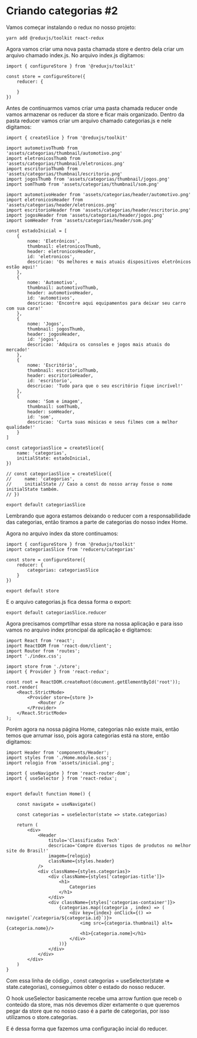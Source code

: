 # Criando categorias #2

Vamos começar instalando o redux no nosso projeto:

    yarn add @reduxjs/toolkit react-redux

Agora vamos criar uma nova pasta chamada store e dentro dela criar um arquivo chamado index.js. No arquivo index.js digitamos:

    import { configureStore } from '@reduxjs/toolkit'

    const store = configureStore({
        reducer: {

        }
    })

Antes de continuarmos vamos criar uma pasta chamada reducer onde vamos armazenar os reducer da store e ficar mais organizado. Dentro da pasta reducer vamos criar um arquivo chamado categorias.js e nele digitamos:

    import { createSlice } from '@reduxjs/toolkit'

    import automotivoThumb from 'assets/categorias/thumbnail/automotivo.png'
    import eletronicosThumb from 'assets/categorias/thumbnail/eletronicos.png'
    import escritorioThumb from 'assets/categorias/thumbnail/escritorio.png'
    import jogosThumb from 'assets/categorias/thumbnail/jogos.png'
    import somThumb from 'assets/categorias/thumbnail/som.png'

    import automotivoHeader from 'assets/categorias/header/automotivo.png'
    import eletronicosHeader from 'assets/categorias/header/eletronicos.png'
    import escritorioHeader from 'assets/categorias/header/escritorio.png'
    import jogosHeader from 'assets/categorias/header/jogos.png'
    import somHeader from 'assets/categorias/header/som.png'

    const estadoInicial = [
        {
            nome: 'Eletrônicos',
            thumbnail: eletronicosThumb,
            header: eletronicosHeader,
            id: 'eletronicos',
            descricao: 'Os melhores e mais atuais dispositivos eletrônicos estão aqui!'
        },
        { 
            nome: 'Automotivo',
            thumbnail: automotivoThumb,
            header: automotivoHeader,
            id: 'automotivos',
            descricao: 'Encontre aqui equipamentos para deixar seu carro com sua cara!'
        },
        { 
            nome: 'Jogos',
            thumbnail: jogosThumb,
            header: jogosHeader,
            id: 'jogos',
            descricao: 'Adquira os consoles e jogos mais atuais do mercado!'
        },
        { 
            nome: 'Escritório',
            thumbnail: escritorioThumb,
            header: escritorioHeader,
            id: 'escritorio',
            descricao: 'Tudo para que o seu escritório fique incrível!'
        },
        { 
            nome: 'Som e imagem',
            thumbnail: somThumb,
            header: somHeader,
            id: 'som',
            descricao: 'Curta suas músicas e seus filmes com a melhor qualidade!'
        }
    ] 

    const categoriasSlice = createSlice({
        name: 'categorias',
        initialState: estadoInicial,
    })

    // const categoriasSlice = createSlice({
    //     name: 'categorias',
    //     initialState // Caso a const do nosso array fosse o nome initialState também.
    // })

    export default categoriasSlice

Lembrando que agora estamos deixando o reducer com a responsabilidade das categorias, então tiramos a parte de categorias do nosso index Home.

Agora no arquivo index da store continuamos:

    import { configureStore } from '@reduxjs/toolkit'
    import categoriasSlice from 'reducers/categorias'

    const store = configureStore({
        reducer: {
            categorias: categoriasSlice
        }
    })

    export default store

E o arquivo categorias.js fica dessa forma o export:

    export default categoriasSlice.reducer

Agora precisamos comprtilhar essa store na nossa aplicação e para isso vamos no arquivo index proncipal da aplicação e digitamos:

    import React from 'react';
    import ReactDOM from 'react-dom/client';
    import Router from 'routes';
    import './index.css';

    import store from './store';
    import { Provider } from 'react-redux';

    const root = ReactDOM.createRoot(document.getElementById('root'));
    root.render(
        <React.StrictMode>
            <Provider store={store }>
                <Router />
            </Provider>
        </React.StrictMode>
    );

Porém agora na nossa página Home, categorias não existe mais, então temos que arrumar isso, pois agora categorias está na store, então digitamos:

    import Header from 'components/Header';
    import styles from './Home.module.scss';
    import relogio from 'assets/inicial.png';

    import { useNavigate } from 'react-router-dom';
    import { useSelector } from 'react-redux';


    export default function Home() {

        const navigate = useNavigate()

        const categorias = useSelector(state => state.categorias)

        return (
            <div>
                <Header
                    titulo='Classificados Tech'
                    descricao='Compre diversos tipos de produtos no melhor site do Brasil!'
                    imagem={relogio}
                    className={styles.header}
                />
                <div className={styles.categorias}>
                    <div className={styles['categorias-title']}>
                        <h1>
                            Categories
                        </h1>
                    </div>
                    <div className={styles['categorias-container']}>
                        {categorias.map((categoria , index) => (
                            <div key={index} onClick={() => navigate(`/categoria/${categoria.id}`)}>
                                <img src={categoria.thumbnail} alt={categoria.nome}/>
                                <h1>{categoria.nome}</h1>
                            </div>
                        ))}
                    </div>
                </div>
            </div>
        )
    }

Com essa linha de código ,  const categorias = useSelector(state => state.categorias), conseguimos obter o estado do nosso reducer.

O hook useSelector basicamente recebe uma arrow funtion que receb o conteúdo da store, mas nós devemos dizer extamente o que queremos pegar da store que no nosso caso é a parte de categorias, por isso utilizamos o store.categorias.

E é dessa forma que fazemos uma configuração incial do reducer.